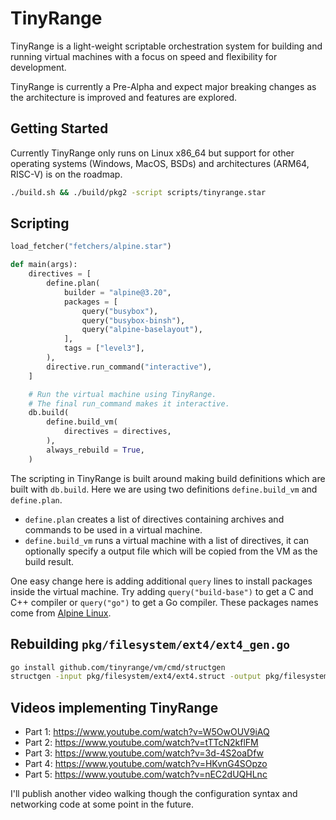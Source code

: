 # TinyRange

TinyRange is a light-weight scriptable orchestration system for building and running virtual machines with a focus on speed and flexibility for development.

TinyRange is currently a Pre-Alpha and expect major breaking changes as the architecture is improved and features are explored.

## Getting Started

Currently TinyRange only runs on Linux x86_64 but support for other operating systems (Windows, MacOS, BSDs) and architectures (ARM64, RISC-V) is on the roadmap.

```sh
./build.sh && ./build/pkg2 -script scripts/tinyrange.star
```

## Scripting

```py
load_fetcher("fetchers/alpine.star")

def main(args):
    directives = [
        define.plan(
            builder = "alpine@3.20",
            packages = [
                query("busybox"),
                query("busybox-binsh"),
                query("alpine-baselayout"),
            ],
            tags = ["level3"],
        ),
        directive.run_command("interactive"),
    ]

    # Run the virtual machine using TinyRange.
    # The final run_command makes it interactive.
    db.build(
        define.build_vm(
            directives = directives,
        ),
        always_rebuild = True,
    )
```

The scripting in TinyRange is built around making build definitions which are built with `db.build`. Here we are using two definitions `define.build_vm` and `define.plan`.

- `define.plan` creates a list of directives containing archives and commands to be used in a virtual machine.
- `define.build_vm` runs a virtual machine with a list of directives, it can optionally specify a output file which will be copied from the VM as the build result.

One easy change here is adding additional `query` lines to install packages inside the virtual machine. Try adding `query("build-base")` to get a C and C++ compiler or `query("go")` to get a Go compiler. These packages names come from [Alpine Linux](https://www.alpinelinux.org/).

## Rebuilding `pkg/filesystem/ext4/ext4_gen.go`

```sh
go install github.com/tinyrange/vm/cmd/structgen
structgen -input pkg/filesystem/ext4/ext4.struct -output pkg/filesystem/ext4/ext4_gen.go -package ext4
```

## Videos implementing TinyRange

- Part 1: https://www.youtube.com/watch?v=W5OwOUV9iAQ
- Part 2: https://www.youtube.com/watch?v=tTTcN2kflFM
- Part 3: https://www.youtube.com/watch?v=3d-4S2oaDfw
- Part 4: https://www.youtube.com/watch?v=HKvnG4SOpzo
- Part 5: https://www.youtube.com/watch?v=nEC2dUQHLnc

I'll publish another video walking though the configuration syntax and networking code at some point in the future.